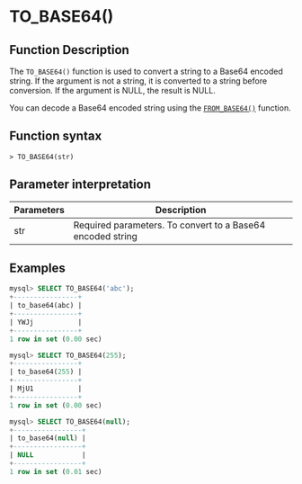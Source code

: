 # TO\_BASE64()

## Function Description

The `TO_BASE64()` function is used to convert a string to a Base64 encoded string. If the argument is not a string, it is converted to a string before conversion. If the argument is NULL, the result is NULL.

You can decode a Base64 encoded string using the [`FROM_BASE64()`](from_base64.md) function.

## Function syntax

```
> TO_BASE64(str)
```

## Parameter interpretation

| Parameters | Description |
| ---- | ---- |
| str | Required parameters. To convert to a Base64 encoded string |

## Examples

```SQL
mysql> SELECT TO_BASE64('abc');
+----------------+
| to_base64(abc) |
+----------------+
| YWJj           |
+----------------+
1 row in set (0.00 sec)

mysql> SELECT TO_BASE64(255);
+----------------+
| to_base64(255) |
+----------------+
| MjU1           |
+----------------+
1 row in set (0.00 sec)

mysql> SELECT TO_BASE64(null);
+-----------------+
| to_base64(null) |
+-----------------+
| NULL            |
+-----------------+
1 row in set (0.01 sec)
```